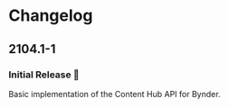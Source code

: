Changelog
================================================================================

2104.1-1
--------------------------------------------------------------------------------

### Initial Release 🥳

Basic implementation of the Content Hub API for Bynder.
